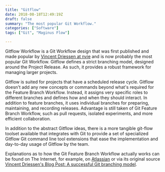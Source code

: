 ```yaml
---
title: "Gitflow"
date: 2018-08-18T12:49:19Z
draft: false
summary: "The most popular Git Workflow."
categories: ["Software"]
tags: ["Git", "Maginus Flow"]

---
```

Gitflow Workflow is a Git Workflow design that was first published and made popular by 
[Vincent Driessen at nvie](http://nvie.com/posts/a-successful-git-branching-model/) 
and is now probably the most popular  Git Workflow. Gitflow 
defines a strict branching model, designed around the Project Release. As such, it 
provides a robust framework for managing larger projects.  

Gitflow is suited for projects that have a scheduled release cycle. Gitflow doesn't 
add any new concepts or commands beyond what's required for the Feature Branch Workflow. 
Instead, it assigns very specific roles to different branches and defines how and when 
they should interact. In addition to feature branches, it uses individual branches for 
preparing, maintaining, and recording releases. Advantage is still taken of Git Feature 
Branch Workflow, such as pull requests, isolated experiments, and more efficient collaboration.

In addition to the abstract Gitflow ideas, there is a more tangible git-flow toolset 
available that integrates with Git to provide a set of specialized Gitflow Git 
command line tool extensions that ease the implementation and day-to-day usage of 
Gitflow by the team.

Explanations as to how the Git Feature Branch Workflow actually works can be found 
on The Internet, for example, on 
[Atlassian](https://www.atlassian.com/git/tutorials/comparing-workflows/gitflow-workflow) 
or via its original source 
[Vincent Driessen's Blog Post: A successful Git branching model](http://nvie.com/posts/a-successful-git-branching-model/).
